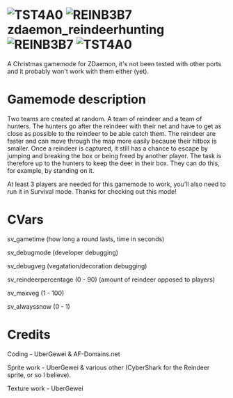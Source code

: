 # ![TST4A0](https://github.com/UberGeweii/zdaemon_reindeerhunting/assets/83827407/72da59d8-988d-4bac-8fd0-308cf95d4942)  ![REINB3B7](https://github.com/UberGeweii/zdaemon_reindeerhunting/assets/83827407/ba2ef804-9a88-4c48-82ff-bc6fba1cf712) zdaemon_reindeerhunting ![REINB3B7](https://github.com/UberGeweii/zdaemon_reindeerhunting/assets/83827407/ba2ef804-9a88-4c48-82ff-bc6fba1cf712) ![TST4A0](https://github.com/UberGeweii/zdaemon_reindeerhunting/assets/83827407/72da59d8-988d-4bac-8fd0-308cf95d4942)
A Christmas gamemode for ZDaemon, it's not been tested with other ports and it probably won't work with them either (yet).

# Gamemode description
Two teams are created at random. A team of reindeer and a team of hunters. 
The hunters go after the reindeer with their net and have to get as close as possible to the reindeer to be able catch them.
The reindeer are faster and can move through the map more easily because their hitbox is smaller.
Once a reindeer is captured, it still has a chance to escape by jumping and breaking the box or being freed by another player. 
The task is therefore up to the hunters to keep the deer in their box. They can do this, for example, by standing on it.

At least 3 players are needed for this gamemode to work, you'll also need to run it in Survival mode.
Thanks for checking out this mode!

# CVars
sv_gametime (how long a round lasts, time in seconds)

sv_debugmode (developer debugging)

sv_debugveg (vegatation/decoration debugging)

sv_reindeerpercentage (0 - 90) (amount of reindeer opposed to players)

sv_maxveg (1 - 100)

sv_alwayssnow (0 - 1)

# Credits
Coding - UberGewei & AF-Domains.net

Sprite work - UberGewei & various other (CyberShark for the Reindeer sprite, or so I believe).

Texture work - UberGewei

